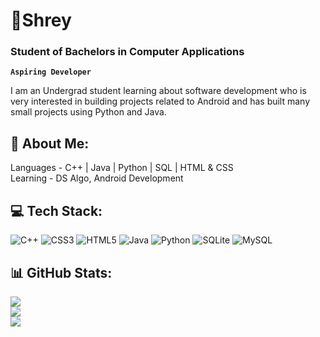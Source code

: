 # 🚀Shrey
### Student of Bachelors in Computer Applications
**`Aspiring Developer`**

I am an Undergrad student learning about software development who is very interested in building projects related to Android and has built many small projects using Python and Java.

## 👨 About Me:
Languages - C++ | Java | Python | SQL | HTML & CSS<br>Learning - DS Algo, Android Development

## 💻 Tech Stack:
![C++](https://img.shields.io/badge/c++-%2300599C.svg?style=for-the-badge&logo=c%2B%2B&logoColor=white) ![CSS3](https://img.shields.io/badge/css3-%231572B6.svg?style=for-the-badge&logo=css3&logoColor=white) ![HTML5](https://img.shields.io/badge/html5-%23E34F26.svg?style=for-the-badge&logo=html5&logoColor=white) ![Java](https://img.shields.io/badge/java-%23ED8B00.svg?style=for-the-badge&logo=java&logoColor=white) ![Python](https://img.shields.io/badge/python-3670A0?style=for-the-badge&logo=python&logoColor=ffdd54) ![SQLite](https://img.shields.io/badge/sqlite-%2307405e.svg?style=for-the-badge&logo=sqlite&logoColor=white) ![MySQL](https://img.shields.io/badge/mysql-%2300f.svg?style=for-the-badge&logo=mysql&logoColor=white)
## 📊 GitHub Stats:
![](https://github-readme-stats.vercel.app/api?username=Shreyanshum&theme=dark&hide_border=true&include_all_commits=true&count_private=true)<br/>
![](https://github-readme-streak-stats.herokuapp.com/?user=Shreyanshum&theme=dark&hide_border=true)<br/>
![](https://github-readme-stats.vercel.app/api/top-langs/?username=Shreyanshum&theme=dark&hide_border=true&include_all_commits=true&count_private=true&layout=compact)

